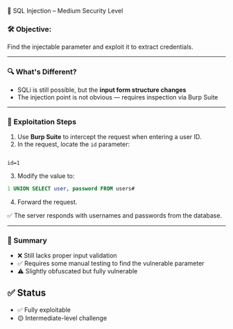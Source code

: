 🧨 SQL Injection – Medium Security Level

### 🛠️ Objective:
Find the injectable parameter and exploit it to extract credentials.

---

### 🔍 What's Different?

- SQLi is still possible, but the **input form structure changes**
- The injection point is not obvious — requires inspection via Burp Suite

---

### 🧭 Exploitation Steps

1. Use **Burp Suite** to intercept the request when entering a user ID.
2. In the request, locate the `id` parameter:
````

id=1

````

3. Modify the value to:
```sql
1 UNION SELECT user, password FROM users#
````

4. Forward the request.

✅ The server responds with usernames and passwords from the database.

---

### 🧩 Summary

* ❌ Still lacks proper input validation
* ✅ Requires some manual testing to find the vulnerable parameter
* ⚠️ Slightly obfuscated but fully vulnerable

## ✅ Status

* ✅ Fully exploitable
* 🟡 Intermediate-level challenge
